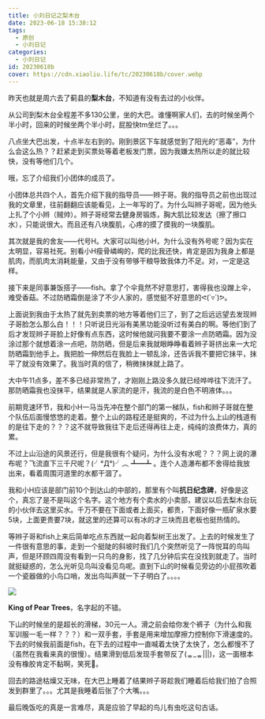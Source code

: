 ```yaml
---
title: 小刘日记之梨木台
date: 2023-06-18 15:38:12
tags:
  - 原创
  - 小刘日记
categories:
  - 小刘日记
id: 20230618b
cover: https://cdn.xiaoliu.life/tc/20230618b/cover.webp
---
```


昨天也就是周六去了蓟县的**梨木台**，不知道有没有去过的小伙伴。

从公司到梨木台全程差不多130公里，坐的大巴。谁懂啊家人们，去的时候坐两个半小时，回来的时候坐两个半小时，屁股快tm坐烂了。。。

八点坐大巴出发，十点半左右到的。刚到景区下车就感觉到了阳光的“恶毒”，为什么会这么热？？赶紧走到买票处等着老板发门票，因为我嫌太热所以走的就比较快，没有等他们几个。

哦，忘了介绍我们小团体的成员了。

小团体总共四个人，首先介绍下我的指导员——辫子哥。我的指导员之前也出现过我的文章里，往前翻翻应该能看见，上一年写的了。为什么叫辫子哥呢，因为他头上扎了个小辫（贼帅）。辫子哥经常去健身房锻炼，胸大肌比较发达（擦了擦口水），只能说很大。而且还有八块腹肌，心疼的摸了摸我的一块腹肌。

其次就是我的舍友——代号H。大家可以叫他小H，为什么没有外号呢？因为实在太明显，容易社死。别看小H瘦骨嶙峋的，爬的比我还快，肯定是因为我身上都是肌肉，而肌肉太消耗能量，又由于没有带够干粮导致我体力不足。对，一定是这样。

接下来是同事兼饭搭子——fish。拿了个伞竟然不好意思打，害得我也没蹭上伞，难受香菇。不过防晒霜倒是涂了不少人家的，感觉挺不好意思的ᕙ(`▿´)ᕗ。

上面说到我由于太热了就先到卖票的地方等着他们三了，到了之后远远望去发现辫子哥脸怎么那么白！！！只听说日光浴有美黑功能没听过有美白的啊。等他们到了后才发现辫子哥脸上好像有点东西，这时候他就问我要不要涂一点防晒霜。因为没涂过那个就想着涂一点吧，防防晒，但是后来我就眼睁睁看着辫子哥挤出来一大坨防晒霜到他手上。我把脸一伸然后在我脸上一顿乱涂，还告诉我不要把它抹平，抹平了就没有效果了。我当时真的信了，稍微抹抹就上路了。

大中午11点多，差不多已经非常热了，才刚刚上路没多久就已经哗哗往下流汗了。那防晒霜我也没抹平，结果就是人家流的是汗，我流的是白色不明液体。。。

前期竞速环节，我和小H一马当先冲在整个部门的第一梯队，fish和辫子哥就在整个队伍后面慢悠悠的走着。整个上山的路程还是挺爽的，不过为什么上山的栈道有的是往下走的？？？这不就导致我往下走后还得再往上走，纯纯的浪费体力，真的累。

不过上山沿途的风景还行，但是我很有个疑问，为什么没有水呢？？？网上说的瀑布呢？飞流直下三千尺呢？(╯°Д°)╯︵ ┻━┻ 。连个人造瀑布都不舍得给我放出来，看着周围河道里的水都干涸了。

我和小H应该是部门前10个到达山的中部的，那里有个叫**抗日纪念碑**，好像是这个，真忘了是不是叫这个名字。这个地方有个卖水的小卖部，建议以后去梨木台玩的小伙伴去这里买水。千万不要在下面或者上面买，都贵，下面好像一瓶矿泉水要5块，上面更贵要7块，就这里的还算可以有冰的才三块而且老板也挺热情的。

等辫子哥和fish上来后简单吃点东西就一起向着梨树王出发了。上去的时候发生了一件很有意思的事，走到一个挺陡的斜坡时我们几个突然听见了一阵悦耳的鸟叫声，但是环顾四周没有看到一只鸟的身影，找了几分钟后实在没找到就走了。当时就挺疑惑的，怎么光听见鸟叫没看见鸟呢。直到下山的时候看见旁边的小屁孩吹着一个瓷器做的小鸟口哨，发出鸟叫声就一下子明白了。。。。

![](https://cdn.xiaoliu.life/tc/20230618b/1.webp)

**King of Pear Trees**，名字起的不错。

下山的时候坐的是超长的滑梯，30元一人。滑之前会给你发个裤子（为什么和我军训服一毛一样？？？）和一双手套，手套是用来增加摩擦力控制你下滑速度的。下去的时候我前面是fish，在下去的过程中一直喊着太快了太快了，怎么都慢不了（虽然在我看来真的很慢）。结果滑到低后发现手套带反了(ᇂ_ᇂ|||)，这一面根本没有橡胶肯定不黏啊，笑死🤣。

回去的路途枯燥又无味，在大巴上睡着了结果辫子哥趁我们睡着后给我们拍了合照发到群里了。。。尤其是我睡着后张了个大嘴。。。

最后晚饭吃的真是一言难尽，真是应验了早起的鸟儿有虫吃这句古话。